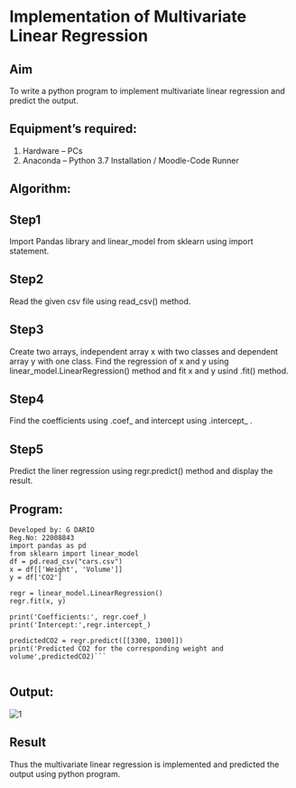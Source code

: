 # Implementation of Multivariate Linear Regression
## Aim
To write a python program to implement multivariate linear regression and predict the output.
## Equipment’s required:
1.	Hardware – PCs
2.	Anaconda – Python 3.7 Installation / Moodle-Code Runner
## Algorithm:

## Step1
Import Pandas library and linear_model from sklearn using import statement.

## Step2
Read the given csv file using read_csv() method.

## Step3
Create two arrays, independent array x with two classes and dependent array y with one class. Find the regression of x and y using linear_model.LinearRegression() method and fit x and y usind .fit() method.

## Step4
Find the coefficients using .coef_ and intercept using .intercept_ .

## Step5
Predict the liner regression using regr.predict() method and display the result.

## Program:
```
Developed by: G DARIO
Reg.No: 22008843
import pandas as pd
from sklearn import linear_model
df = pd.read_csv("cars.csv")
x = df[['Weight', 'Volume']]
y = df['CO2']

regr = linear_model.LinearRegression()
regr.fit(x, y)

print('Coefficients:', regr.coef_)
print('Intercept:',regr.intercept_)

predictedCO2 = regr.predict([[3300, 1300]])
print('Predicted CO2 for the corresponding weight and volume',predictedCO2)```


```
## Output:
![1](https://user-images.githubusercontent.com/118704873/214113549-7d7ba5ba-553c-4121-a52c-afef67491b23.png)


## Result
Thus the multivariate linear regression is implemented and predicted the output using python program.
